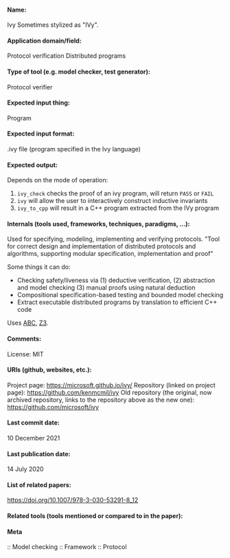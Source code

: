 #### Name:
Ivy
Sometimes stylized as "IVy".

#### Application domain/field:
Protocol verification
Distributed programs

#### Type of tool (e.g. model checker, test generator):
Protocol verifier

#### Expected input thing:
Program

#### Expected input format:
.ivy file (program specified in the Ivy language)

#### Expected output:
Depends on the mode of operation:
1. `ivy_check` checks the proof of an ivy program, will return `PASS` or `FAIL`
2. `ivy` will allow the user to interactively construct inductive invariants
3. `ivy_to_cpp` will result in a C++ program extracted from the IVy program

#### Internals (tools used, frameworks, techniques, paradigms, ...):
Used for specifying, modeling, implementing and verifying protocols.
"Tool for correct design and implementation of distributed protocols and algorithms, supporting modular specification, implementation and proof"

Some things it can do:
- Checking safety/liveness via (1) deductive verification, (2) abstraction and model checking (3) manual proofs using natural deduction
- Compositional specification-based testing and bounded model checking
- Extract executable distributed programs by translation to efficient C++ code

Uses [ABC](Frameworks/ABC.md), [Z3](Solvers/SMT/Z3.md).

#### Comments:
License: MIT

#### URIs (github, websites, etc.):
Project page: https://microsoft.github.io/ivy/
Repository (linked on project page): https://github.com/kenmcmil/ivy
Old repository (the original, now archived repository, links to the repository above as the new one): https://github.com/microsoft/ivy

#### Last commit date:
10 December 2021

#### Last publication date:
14 July 2020

#### List of related papers:
https://doi.org/10.1007/978-3-030-53291-8_12

#### Related tools (tools mentioned or compared to in the paper):

#### Meta
:: Model checking
:: Framework
:: Protocol
